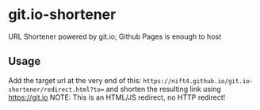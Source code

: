 # git.io-shortener
URL Shortener powered by git.io; Github Pages is enough to host
## Usage
Add the target url at the very end of this: `https://nift4.github.io/git.io-shortener/redirect.html?to=` and shorten the resulting link using https://git.io
NOTE: This is an HTML/JS redirect, no HTTP redirect!
